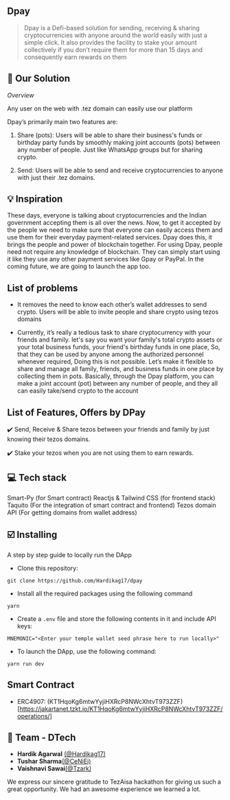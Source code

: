 ## Dpay

> Dpay is a Defi-based solution for sending, receiving & sharing cryptocurrencies with anyone around the world easily with just a simple click. It also provides the facility to stake your amount collectively if you don’t require them for more than 15 days and consequently earn rewards on them


## 🧵 Our Solution

*Overview*

Any user on the web with .tez domain can easily use our platform 

Dpay’s primarily main two features are:

1. Share (pots): Users will be able to share their business's funds or birthday party funds by smoothly making joint accounts (pots) between any number of people. Just like WhatsApp groups but for sharing crypto. 

2. Send: Users will be able to send and receive cryptocurrencies to anyone with just their .tez domains.



## 💡 Inspiration

These days, everyone is talking about cryptocurrencies and the Indian government accepting them is all over the news. Now, to get it accepted by the people we need to make sure that everyone can easily access them and use them for their everyday payment-related services.  Dpay does this, it brings the people and power of blockchain together. For using Dpay, people need not require any knowledge of blockchain. They can simply start using it like they use any other payment services like Gpay or PayPal. In the coming future, we are going to launch the app too.

## List of problems

- It removes the need to know each other’s wallet addresses to send crypto. Users will be able to invite people and share crypto using tezos domains

- Currently, it’s really a tedious task to share cryptocurrency with your friends and family. let's say you want your family's total crypto assets or your total business funds, your friend's birthday funds in one place, So, that they can be used by anyone among the authorized personnel whenever required, Doing this is not possible. Let’s make it flexible to share and manage all family, friends, and business funds in one place by collecting them in pots. Basically, through the Dpay platform, you can make a joint account (pot) between any number of people, and they all can easily take/send crypto to the account



## List of Features, Offers by DPay

✔️ Send, Receive & Share tezos between your friends and family by just knowing their tezos domains.

✔️ Stake your tezos when you are not using them to earn rewards. 

## 💻 Tech stack 

Smart-Py (for Smart contract)
Reactjs & Tailwind CSS (for frontend stack)
Taquito (For the integration of smart contract and frontend)
Tezos domain API (For getting domains from wallet address)

## ☑️ Installing

A step by step guide to locally run the DApp

- Clone this repository:

```
git clone https://github.com/Hardikag17/dpay
```

- Install all the required packages using the following command

```
yarn
```

- Create a `.env` file and store the following contents in it and include API keys:

```
MNEMONIC="<Enter your temple wallet seed phrase here to run locally>"
```

- To launch the DApp, use the following command:

```
yarn run dev
```



## Smart Contract

- ERC4907: (KT1HqoKg6mtwYyjiHXRcP8NWcXhtvT973ZZF)[https://jakartanet.tzkt.io/KT1HqoKg6mtwYyjiHXRcP8NWcXhtvT973ZZF/operations/]

## 🙌 Team - **DTech**

- **Hardik Agarwal** [(@Hardikag17)](https://github.com/Hardikag17)
- **Tushar Sharma**[(@CeNiEi)](https://github.com/CeNiEi)
- **Vaishnavi Sawai**[(@Tzark)](https://github.com/vaishnavi-sawai)

We express our sincere gratitude to TezAisa hackathon for giving us such a great opportunity. We had an awesome experience we learned a lot.

<br/>
